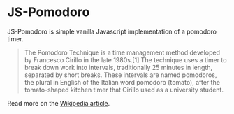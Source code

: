 # JS-Pomodoro

JS-Pomodoro is simple vanilla Javascript implementation of a pomodoro timer.

> The Pomodoro Technique is a time management method developed by Francesco Cirillo in the late 1980s.[1] The technique uses a timer to break down work into intervals, traditionally 25 minutes in length, separated by short breaks. These intervals are named pomodoros, the plural in English of the Italian word pomodoro (tomato), after the tomato-shaped kitchen timer that Cirillo used as a university student.

Read more on the [Wikipedia article](https://en.wikipedia.org/wiki/Pomodoro_Technique).
